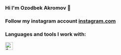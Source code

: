### Hi I'm Ozodbek Akromov 👋
### Follow my instagram account <a href="https://www.instagram.com/avazvic___">instagram.com</a>
### Languages and tools I work with:
<code><img crs="https://assets.stickpng.com/images/5847f5bdcef1014c0b5e489c.png" height="25px" alt="#"></code>

